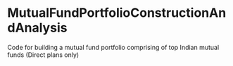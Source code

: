 # MutualFundPortfolioConstructionAndAnalysis
Code for building a mutual fund portfolio comprising of top Indian mutual funds (Direct plans only)
